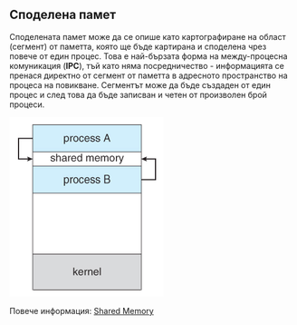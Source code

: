 ## Споделена памет

Споделената памет може да се опише като картографиране на област (сегмент) от паметта, която ще бъде картирана и споделена чрез повече от един процес. Това е най-бързата форма на между-процесна комуникация (**IPC**), тъй като няма посредничество - информацията се пренася директно от сегмент от паметта в адресното пространство на процеса на повикване. Сегментът може да бъде създаден от един процес и след това да бъде записван и четен от произволен брой процеси.
 
![06.png](06.png)

Повече информация: [Shared Memory](https://www.tldp.org/LDP/lpg/node65.html)